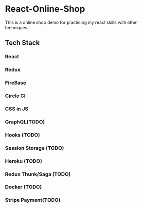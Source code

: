 # React-Online-Shop

This is a online shop demo for practicing my react skills with other techniques 

## Tech Stack

### React
### Redux
### FireBase
### Circle CI
### CSS in JS
### GraphQL(TODO)
### Hooks (TODO)
### Session Storage (TODO)
### Heroku (TODO)
### Redux Thunk/Saga (TODO)
### Docker (TODO)
### Stripe Payment(TODO)
